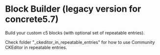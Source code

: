 # Block Builder (legacy version for concrete5.7)

Build your custom c5 blocks (with optional set of repeatable entries).

Check folder "_ckeditor_in_repeatable_entries" for how to use Community CKEditor in repeatable entries.
